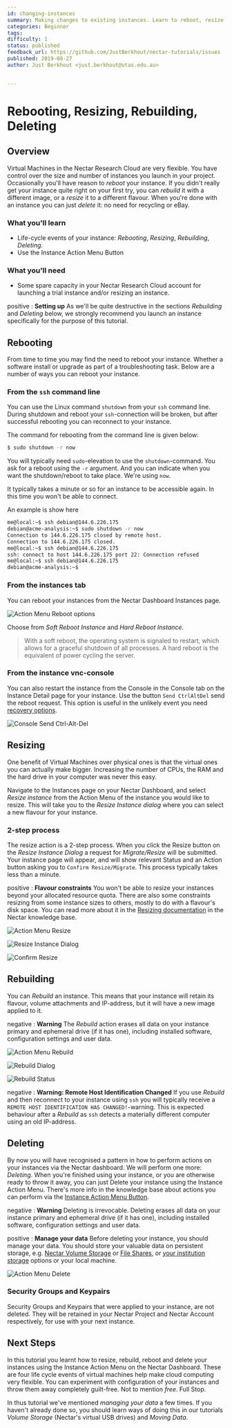 ```yaml
---
id: changing-instances
summary: Making changes to existing instances. Learn to reboot, resize, rebuild and delete instances.
categories: Beginner
tags: 
difficulty: 1
status: published
feedback_url: https://github.com/JustBerkhout/nectar-tutorials/issues
published: 2019-08-27
author: Just Berkhout <just.berkhout@utas.edu.au>


---
```


# Rebooting, Resizing, Rebuilding, Deleting

## Overview

Virtual Machines in the Nectar Research Cloud are very flexible. You have control over the size and number of instances you launch in your project. Occasionally you'll have reason to *reboot* your instance. If you didn't really get your instance quite right on your first try, you can *rebuild* it with a different image, or a *resize* it to a different flavour. When you're done with an instance you can just *delete* it: no need for recycling or eBay.  

### What you'll learn

- Life-cycle events of your instance: *Rebooting*, *Resizing*, *Rebuilding*, *Deleting*.
- Use the Instance Action Menu Button

### What you'll need

- Some spare capacity in your Nectar Research Cloud account for launching a trial instance and/or resizing an instance.

positive
: **Setting up**
As we'll be quite destructive in the sections *Rebuilding* and *Deleting* below, we strongly recommend you launch an instance specifically for the purpose of this tutorial.

## Rebooting

From time to time you may find the need to reboot your instance. Whether a software install or upgrade as part of a troubleshooting task. Below are a number of ways you can reboot your instance. 

### From the `ssh` command line

You can use the Linux command `shutdown` from your `ssh` command line. During shutdown and reboot your `ssh`-connection will be broken, but after successful rebooting you can reconnect to your instance. 

The command for rebooting from the command line is given below:

```bash
$ sudo shutdown -r now
```

You will typically need `sudo`-elevation to use the `shutdown`-command. You ask for a reboot using the `-r` argument. And you can indicate when you want the shutdown/reboot to take place. We're using `now`.

It typically takes a minute or so for an instance to be accessible again. In this time you won't be able to connect.

An example is show here

```bash
me@local:~$ ssh debian@144.6.226.175
debian@acme-analysis:~$ sudo shutdown -r now
Connection to 144.6.226.175 closed by remote host.
Connection to 144.6.226.175 closed.
me@local:~$ ssh debian@144.6.226.175
ssh: connect to host 144.6.226.175 port 22: Connection refused
me@local:~$ ssh debian@144.6.226.175
debian@acme-analysis:~$
```

### From the instances tab

You can reboot your instances from the Nectar Dashboard Instances page. 

![Action Menu Reboot options](images/action-menu-reboot-options.png)

Choose from *Soft Reboot Instance* and *Hard Reboot Instance*. 

> With a soft reboot, the operating system is signaled to restart, which allows for a graceful shutdown of all processes. A hard reboot is the equivalent of power cycling the server. 

### From the instance vnc-console

You can also restart the instance from the Console in the Console tab on the Instance Detail page for your instance. Use the button `Send CtrlAltDel` send the reboot request. This option is useful in the unlikely event you need [recovery options](https://support.ehelp.edu.au/support/solutions/articles/6000194010-recovery-options-when-you-cannot-access-your-instance). 

![Console Send Ctrl-Alt-Del](images/console-send-ctrlaltdel.png)



## Resizing

One benefit of Virtual Machines over physical ones is that the virtual ones you can actually make bigger. Increasing the number of CPUs, the RAM and the hard drive in your computer was never this easy.

Navigate to the Instances page on your Nectar Dashboard, and select *Resize instance* from the Action Menu of the instance you would like to resize. This will take you to the *Resize Instance dialog* where you can select a new flavour for your instance. 

### 2-step process

The resize action is a 2-step process. When you click the Resize button on the *Resize Instance Dialog* a request for *Migrate/Resize* will be submitted. Your instance page will appear, and will show relevant Status and an Action button asking you to `Confirm Resize/Migrate`. This process typically takes less than a minute. 

positive
: **Flavour constraints**
You won't be able to resize your instances beyond your allocated resource quota. There are also some constraints resizing from some instance sizes to others, mostly to do with a flavour's disk space. You can read more about it in the [Resizing documentation](https://support.ehelp.edu.au/support/solutions/articles/6000212271-resizing-nectar-instances) in the Nectar knowledge base.

![Action Menu Resize](images/action-menu-resize.png)



![Resize Instance Dialog](images/resize-instance-dialog.png)



![Confirm Resize](images/confirm-resize-status.png)

## Rebuilding

You can *Rebuild* an instance. This means that your instance will retain its flavour, volume attachments and IP-address, but it will have a new image applied to it. 

negative
: **Warning** 
The *Rebuild* action erases all data on your instance primary and ephemeral drive (if it has one), including installed software, configuration settings and user data. 



![Action Menu Rebuild](images/action-menu-rebuild.png)

![Rebuild Dialog](images/rebuild-dialog.png)

![Rebuild Status](images/rebuild-status.png)

negative
: **Warning: Remote Host Identification Changed**
If you use *Rebuild* and then reconnect to your instance using `ssh` you will typically receive a `REMOTE HOST IDENTIFICATION HAS CHANGED!`-warning. This is expected behaviour after a *Rebuild* as `ssh` detects a materially different computer using an old IP-address. 

## Deleting

By now you will have recognised a pattern in how to perform actions on your instances via the Nectar dashboard. We will perform one more: *Deleting*. When you're finished using your instance, or you are otherwise ready to throw it away, you can just Delete your instance using the Instance Action Menu. There's more info in the knowledge base about actions you can perform via the [Instance Action Menu Button](https://support.ehelp.edu.au/support/solutions/articles/6000184172-instance-action-menu-button).

negative
: **Warning**
Deleting is irrevocable. Deleting erases all data on your instance primary and ephemeral drive (if it has one), including installed software, configuration settings and user data. 

positive
: **Manage your data**
Before deleting your instance, you should manage your data. You should store your valuable data on persistent storage, e.g. [Nectar Volume Storage](https://support.ehelp.edu.au/support/solutions/articles/6000216075-persistent-volume-storage) or [File Shares](https://support.ehelp.edu.au/support/solutions/articles/6000183607-nectar-shared-filesystem-service), or [your institution storage](https://support.ehelp.edu.au/support/solutions/articles/6000136764-introduction-to-rds-participating-nodes) options or your local machine.

![Action Menu Delete](images/action-menu-delete.png)



### Security Groups and Keypairs

Security Groups and Keypairs that were applied to your instance, are not deleted. They will be retained in your Nectar Project and Nectar Account respectively, for use with your next instance.



## Next Steps

In this tutorial you learnt how to resize, rebuild, reboot and delete your instances using the Instance Action Menu on the Nectar Dashboard. These are four life cycle events of virtual machines help make cloud computing very flexible. You can experiment with configuration of your instances and throw them away completely guilt-free. Not to mention *free*. Full Stop.

In thus tutorial we've mentioned *managing your data* a few times. If you haven't already done so, you should learn ways of doing this in our tutorials *Volume Storage* (Nectar's virtual USB drives) and *Moving Data*.